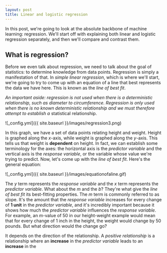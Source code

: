 ```yaml
---
layout: post
title: Linear and logistic regression
---
```


In this post, we're going to look at the absolute backbone of machine learning: regression. We'll start off with explaining both linear and logistic regression separately, and then we'll compare and contrast them.

## What is regression?

Before we even talk about regression, we need to talk about the goal of statistics: to determine knowledge from data points. Regression is simply a manifestation of that. In *simple linear regression*, which is where we'll start, we're going to try to come up with an equation of a line that best represents the data we have here. This is known as the *line of best fit*.

*An important aside: regression is not used when there is a deterministic relationship, such as diameter to circumference. Regression is only used when there is no known deterministic relationship and we must therefore attempt to establish a* statistical relationship.

![_config.yml]({{ site.baseurl }}/images/regression3.png)

In this graph, we have a set of data points relating height and weight. Height is graphed along the *x*-axis, while weight is graphed along the *y*-axis. This tells us that weight is **dependent** on height. In fact, we can establish some terminology for the axes: the horizontal axis is the *predictor variable* and the vertical axis is the *response variable*, or the variable whose value we're trying to predict. Now, let's come up with the *line of best fit*. Here's the general equation:

![_config.yml]({{ site.baseurl }}/images/equationofaline.gif)

The *y* term represents the *response variable* and the *x* term represents the *predictor variable*. What about the *m* and the *b*? They're what give the *line of best fit* its best-fitting properties. The *m* term is commonly referred to as slope. It's the amount that the *response variable* increases for every change of **1 unit** in the *predictor variable*, and it's incredibly important because it shows how much the *predictor variable* influences the *response variable*. For example, an *m*-value of 50 in our height-weight example would mean that for every change of 1 inch in the height, the weight would change by 50 pounds. But what direction would the change go?

It depends on the direction of the relationship. A *positive relationship* is a relationship where an **increase** in the *predictor variable* leads to an **increase** in the 
